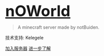 
<font size=72>**[nOWorld](/)**</font>

> A minecraft server made by notBuiden.

技术支持: Kelegele

[加入服务器](/join)
[进一步了解](/home)

<!-- background image -->
<!-- ![](https://i.loli.net/2020/05/06/m9RBqV7GlAdJWx6.png) -->

<!-- background color -->
<!-- ![color](#000000) -->

